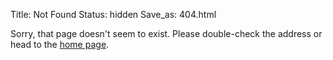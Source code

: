 Title: Not Found
Status: hidden
Save_as: 404.html

Sorry, that page doesn't seem to exist. Please double-check the address or
head to the [home page][1].

[1]: {index}
